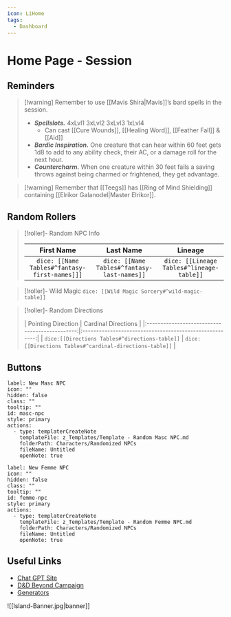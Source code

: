 ```yaml
---
icon: LiHome
tags:
  - Dashboard
---
```


# Home Page - Session

## Reminders

>[!warning] Remember to use [[Mavis Shira|Mavis]]’s bard spells in the session.
>- _**Spellslots.**_ 4xLvl1 3xLvl2 3xLvl3 1xLvl4
>	- Can cast [[Cure Wounds]], [[Healing Word]], [[Feather Fall]] & [[Aid]]
>- _**Bardic Inspiration.**_ One creature that can hear within 60 feet gets 1d8 to add to any ability check, their AC, or a damage roll for the next hour.
>- _**Countercharm.**_ When one creature within 30 feet fails a saving throws against being charmed or frightened, they get advantage.

>[!warning] Remember that [[Teegs]] has [[Ring of Mind Shielding]] containing [[Elrikor Galanodel|Master Elrikor]].

## Random Rollers

>[!roller]- Random NPC Info
>
>|                  First Name                   |                  Last Name                  |                  Lineage                  |
>|:---------------------------------------------:|:-------------------------------------------:|:-----------------------------------------:|
>| `dice: [[Name Tables#^fantasy-first-names]]]` | `dice: [[Name Tables#^fantasy-last-names]]` | `dice: [[Lineage Tables#^lineage-table]]` |

>[!roller]- Wild Magic
>`dice: [[Wild Magic Sorcery#^wild-magic-table]]`

>[!roller]- Random Directions
>
>|               Pointing Direction               |                   Cardinal Directions                   |
|:----------------------------------------------:|:-------------------------------------------------------:|
>| `dice:[[Directions Tables#^directions-table]]` | `dice:[[Directions Tables#^cardinal-directions-table]]` |

## Buttons

```meta-bind-button
label: New Masc NPC
icon: ""
hidden: false
class: ""
tooltip: ""
id: masc-npc
style: primary
actions:
  - type: templaterCreateNote
    templateFile: z_Templates/Template - Random Masc NPC.md
    folderPath: Characters/Randomized NPCs
    fileName: Untitled
    openNote: true
```

```meta-bind-button
label: New Femme NPC
icon: ""
hidden: false
class: ""
tooltip: ""
id: femme-npc
style: primary
actions:
  - type: templaterCreateNote
    templateFile: z_Templates/Template - Random Femme NPC.md
    folderPath: Characters/Randomized NPCs
    fileName: Untitled
    openNote: true

```

## Useful Links

- [Chat GPT Site](https://chatgpt.com/)
- [D&D Beyond Campaign](https://www.dndbeyond.com/campaigns/4438888)
- [Generators](https://watabou.github.io/#)

![[Island-Banner.jpg|banner]]
